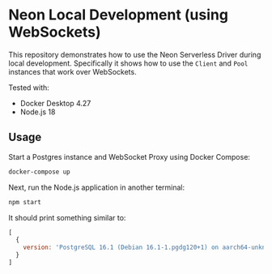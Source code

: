 # Neon Local Development (using WebSockets)

This repository demonstrates how to use the Neon Serverless Driver during local
development. Specifically it shows how to use the `Client` and `Pool` instances
that work over WebSockets.

Tested with:

* Docker Desktop 4.27
* Node.js 18

## Usage

Start a Postgres instance and WebSocket Proxy using Docker Compose:

```bash
docker-compose up
```

Next, run the Node.js application in another terminal:

```bash
npm start
```

It should print something similar to:

```js
[
  {
    version: 'PostgreSQL 16.1 (Debian 16.1-1.pgdg120+1) on aarch64-unknown-linux-gnu, compiled by gcc (Debian 12.2.0-14) 12.2.0, 64-bit'
  }
]
```
